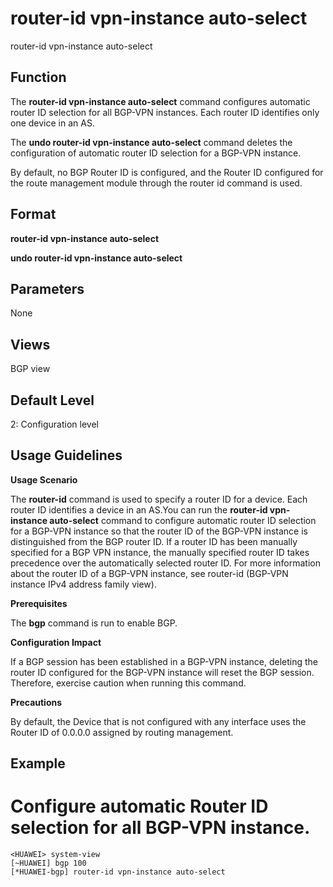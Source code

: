router-id vpn-instance auto-select
==================================

router-id vpn-instance auto-select

Function
--------



The **router-id vpn-instance auto-select** command configures automatic router ID selection for all BGP-VPN instances. Each router ID identifies only one device in an AS.

The **undo router-id vpn-instance auto-select** command deletes the configuration of automatic router ID selection for a BGP-VPN instance.



By default, no BGP Router ID is configured, and the Router ID configured for the route management module through the router id command is used.


Format
------

**router-id vpn-instance auto-select**

**undo router-id vpn-instance auto-select**


Parameters
----------

None

Views
-----

BGP view


Default Level
-------------

2: Configuration level


Usage Guidelines
----------------

**Usage Scenario**

The **router-id** command is used to specify a router ID for a device. Each router ID identifies a device in an AS.You can run the **router-id vpn-instance auto-select** command to configure automatic router ID selection for a BGP-VPN instance so that the router ID of the BGP-VPN instance is distinguished from the BGP router ID. If a router ID has been manually specified for a BGP VPN instance, the manually specified router ID takes precedence over the automatically selected router ID. For more information about the router ID of a BGP-VPN instance, see router-id (BGP-VPN instance IPv4 address family view).

**Prerequisites**

The **bgp** command is run to enable BGP.

**Configuration Impact**

If a BGP session has been established in a BGP-VPN instance, deleting the router ID configured for the BGP-VPN instance will reset the BGP session. Therefore, exercise caution when running this command.

**Precautions**

By default, the Device that is not configured with any interface uses the Router ID of 0.0.0.0 assigned by routing management.


Example
-------

# Configure automatic Router ID selection for all BGP-VPN instance.
```
<HUAWEI> system-view
[~HUAWEI] bgp 100
[*HUAWEI-bgp] router-id vpn-instance auto-select

```
